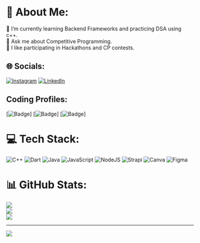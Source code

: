 

# 💫 About Me:
🌱 I’m currently learning Backend Frameworks and practicing DSA using c++.<br>💬 Ask me about Competitive Programming.<br>🤝 I like participating in Hackathons and CP contests.<br>


## 🌐 Socials:
[![Instagram](https://img.shields.io/badge/Instagram-%23E4405F.svg?logo=Instagram&logoColor=white)](https://instagram.com/https://www.instagram.com/tanmay_2010/) [![LinkedIn](https://img.shields.io/badge/LinkedIn-%230077B5.svg?logo=linkedin&logoColor=white)](https://linkedin.com/in/https://www.linkedin.com/in/tanmay-tiwari-30b1212a6/) 

## Coding Profiles:
[![Badge](https://cp-logo.vercel.app/codechef/tiwaritanmay42)]
[![Badge](https://cp-logo.vercel.app/codeforces/TanmayIShere)]
[![Badge](https://cp-logo.vercel.app/leetcode/tiwaritanmay424)]


# 💻 Tech Stack:
![C++](https://img.shields.io/badge/c++-%2300599C.svg?style=flat&logo=c%2B%2B&logoColor=white) ![Dart](https://img.shields.io/badge/dart-%230175C2.svg?style=flat&logo=dart&logoColor=white) ![Java](https://img.shields.io/badge/java-%23ED8B00.svg?style=flat&logo=openjdk&logoColor=white) ![JavaScript](https://img.shields.io/badge/javascript-%23323330.svg?style=flat&logo=javascript&logoColor=%23F7DF1E) ![NodeJS](https://img.shields.io/badge/node.js-6DA55F?style=flat&logo=node.js&logoColor=white) ![Strapi](https://img.shields.io/badge/strapi-%232E7EEA.svg?style=flat&logo=strapi&logoColor=white) ![Canva](https://img.shields.io/badge/Canva-%2300C4CC.svg?style=flat&logo=Canva&logoColor=white) ![Figma](https://img.shields.io/badge/figma-%23F24E1E.svg?style=flat&logo=figma&logoColor=white)
# 📊 GitHub Stats:
![](https://github-readme-stats.vercel.app/api?username=TanmayTiwarii&theme=dark&hide_border=false&include_all_commits=false&count_private=false)<br/>
![](https://github-readme-streak-stats.herokuapp.com/?user=TanmayTiwarii&theme=dark&hide_border=false)<br/>
![](https://github-readme-stats.vercel.app/api/top-langs/?username=TanmayTiwarii&theme=dark&hide_border=false&include_all_commits=false&count_private=false&layout=compact)

---
[![](https://visitcount.itsvg.in/api?id=TanmayTiwarii&icon=0&color=0)](https://visitcount.itsvg.in)

<!-- Proudly created with GPRM ( https://gprm.itsvg.in ) -->
